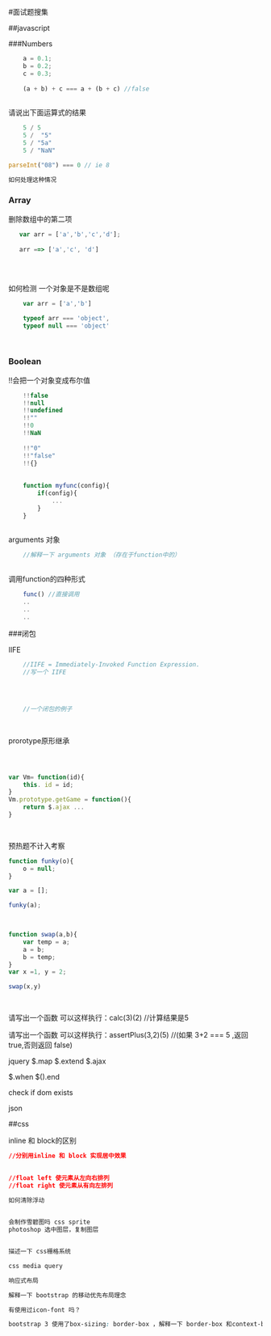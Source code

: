 #面试题搜集

##javascript

###Numbers

```javascript
    a = 0.1; 
    b = 0.2; 
    c = 0.3;
    
    (a + b) + c === a + (b + c) //false 
 
```

请说出下面运算式的结果

```javascript
    5 / 5
    5 /  "5"
    5 / "5a"
    5 / "NaN"

```

```javascript
parseInt("08") === 0 // ie 8

如何处理这种情况

```


### Array

删除数组中的第二项 

```javascript
   var arr = ['a','b','c','d'];
   
   arr ==> ['a','c', 'd']
   
 
   
```

如何检测 一个对象是不是数组呢
```javascript
    var arr = ['a','b']

    typeof arr === 'object',
    typeof null === 'object'
    
 
```


### Boolean

!!会把一个对象变成布尔值
```javascript
    !!false
    !!null 
    !!undefined 
    !!"" 
    !!0
    !!NaN
 
    !!"0"  
    !!"false" 
    !!{} 
 
 
    function myfunc(config){
        if(config){
            ...
        }
    }
    
```

arguments 对象

```javascript
    //解释一下 arguments 对象 （存在于function中的）
 

```

调用function的四种形式

```javascript
    func() //直接调用
    ..
	..
	..
```

###闭包

IIFE
```javascript
    //IIFE = Immediately-Invoked Function Expression.
    //写一个 IIFE
    
 
 
```


```javascript
    //一个闭包的例子
    
 

```


prorotype原形继承 
```javascript



var Vm= function(id){
    this. id = id;
}
Vm.prototype.getGame = function(){
    return $.ajax ...
}

 

```
 
预热题不计入考察

```javascript
function funky(o){ 
    o = null; 
}

var a = []; 

funky(a);

 

```

```javascript
function swap(a,b){
    var temp = a;
    a = b; 
    b = temp; 
}
var x =1, y = 2;

swap(x,y)

 
```

请写出一个函数 可以这样执行：calc(3)(2) //计算结果是5
 

请写出一个函数 可以这样执行：assertPlus(3,2)(5) //(如果 3+2 === 5 ,返回 true,否则返回 false)
 
 

jquery $.map $.extend $.ajax

$.when $().end

check if dom exists

json

 
 
##css


inline 和 block的区别
```css
//分别用inline 和 block 实现居中效果
 

//float left 使元素从左向右排列
//float right 使元素从有向左排列

如何清除浮动

 
会制作雪碧图吗 css sprite
photoshop 选中图层，复制图层


描述一下 css栅格系统

css media query 

响应式布局

解释一下 bootstrap 的移动优先布局理念

有使用过icon-font 吗？

bootstrap 3 使用了box-sizing: border-box ，解释一下 border-box 和context-box区别
```

 
 
